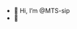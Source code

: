 - 👋 Hi, I’m @MTS-sip
- 👀 

<!---
MTS-sip/MTS-sip is a ✨ special ✨ repository because its `README.md` (this file) appears on your GitHub profile.
You can click the Preview link to take a look at your changes.
--->
